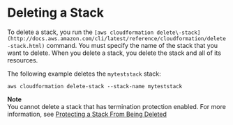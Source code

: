 # Deleting a Stack<a name="using-cfn-cli-deleting-stack"></a>

To delete a stack, you run the `[aws cloudformation delete\-stack](http://docs.aws.amazon.com/cli/latest/reference/cloudformation/delete-stack.html)` command\. You must specify the name of the stack that you want to delete\. When you delete a stack, you delete the stack and all of its resources\.

The following example deletes the `myteststack` stack:

```
aws cloudformation delete-stack --stack-name myteststack
```

**Note**  
You cannot delete a stack that has termination protection enabled\. For more information, see [Protecting a Stack From Being Deleted](using-cfn-protect-stacks.md)